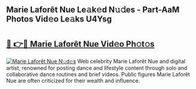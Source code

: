 ## Marie Laforêt Nue Le𝚊k𝚎d N𝚞𝚍es - Part-AaM Photos Vid𝚎o Le𝚊ks U4Ysg

# <h2><a href="http://fb2pug0.evod.top/?m=Marie+Lafor%c3%aat+Nue">🔗 👉🔴 Marie Laforêt Nue Vid𝚎o Ph𝚘t𝚘s</a></h2>

[![Marie Laforêt Nue N𝚞d𝚎s](https://i.imgur.com/8V9OHl7.gif)](http://fb2pug0.evod.top/?m=Marie+Lafor%c3%aat+Nue)
Web celebrity Marie Laforêt Nue and digital artist, renowned for posting dance and lifestyle content through solo and collaborative dance routines and brief videos. Public figures Marie Laforêt Nue are often criticized for their wealth and influence. 
